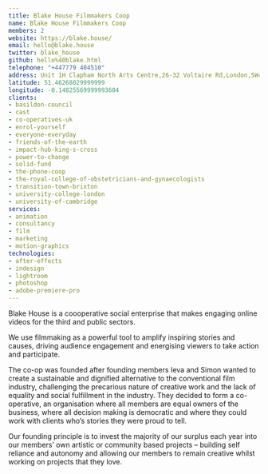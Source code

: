 ```yaml
---
title: Blake House Filmmakers Coop
name: Blake House Filmmakers Coop
members: 2
website: https://blake.house/
email: hello@blake.house
twitter: blake_house
github: hello%40blake.html
telephone: "+447779 404510"
address: Unit 1H Clapham North Arts Centre,26-32 Voltaire Rd,London,SW4 6DH
latitude: 51.46268029999999
longitude: -0.14825569999993604
clients:
- basildon-council
- cast
- co-operatives-uk
- enrol-yourself
- everyone-everyday
- friends-of-the-earth
- impact-hub-king-s-cross
- power-to-change
- solid-fund
- the-phone-coop
- the-royal-college-of-obstetricians-and-gynaecologists
- transition-town-brixton
- university-college-london
- university-of-cambridge
services:
- animation
- consultancy
- film
- marketing
- motion-graphics
technologies:
- after-effects
- indesign
- lightroom
- photoshop
- adobe-premiere-pro
---
```


Blake House is a coooperative social enterprise that makes engaging online videos for the third and public sectors.

We use filmmaking as a powerful tool to amplify inspiring stories and causes, driving audience engagement and energising viewers to take action and participate.

The co-op was founded after founding members Ieva and Simon wanted to create a sustainable and dignified alternative to the conventional film industry, challenging the precarious nature of creative work and the lack of equality and social fulfillment in the industry. They decided to form a co-operative, an organisation where all members are equal owners of the business, where all decision making is democratic and where they could work with clients who’s stories they were proud to tell.

Our founding principle is to invest the majority of our surplus each year into our members’ own artistic or community based projects – building self reliance and autonomy and allowing our members to remain creative whilst working on projects that they love.